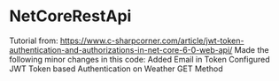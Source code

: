 # NetCoreRestApi

Tutorial from: https://www.c-sharpcorner.com/article/jwt-token-authentication-and-authorizations-in-net-core-6-0-web-api/
Made the following minor changes in this code:
Added Email in Token
Configured JWT Token based Authentication on Weather GET Method
